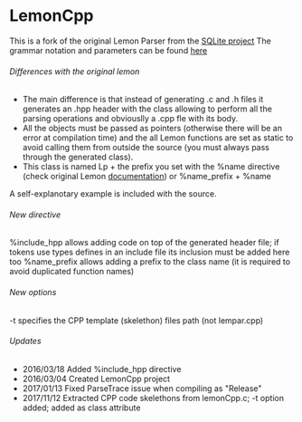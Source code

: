 # LemonCpp

This is a fork of the original Lemon Parser from the [SQLite project](http://www.hwaci.com/sw/lemon/)
The grammar notation and parameters can be found [here](http://www.hwaci.com/sw/lemon/lemon.html)

###### Differences with the original lemon
* The main difference is that instead of generating .c and .h files it generates an .hpp header with the class allowing to perform all the parsing operations and obviouslly a .cpp fle with its body.
* All the objects must be passed as pointers (otherwise there will be an error at compilation time) and the all Lemon functions are set as static to avoid calling them from outside the source (you must always pass through the generated class).
* This class is named Lp + the prefix you set with the %name directive (check original Lemon [documentation](http://www.hwaci.com/sw/lemon/lemon.html)) or %name_prefix + %name

A self-explanotary example is included with the source.

###### New directive
%include_hpp allows adding code on top of the generated header file; if tokens use types defines in an include file its inclusion must be added here too
%name_prefix allows adding a prefix to the class name (it is required to avoid duplicated function names)

###### New options
-t specifies the CPP template (skelethon) files path (not lempar.cpp)

###### Updates
* 2016/03/18 Added %include_hpp directive
* 2016/03/04 Created LemonCpp project
* 2017/01/13 Fixed ParseTrace issue when compiling as "Release"
* 2017/11/12 Extracted CPP code skelethons from lemonCpp.c; -t option added; added <extra parameter> as class attribute

